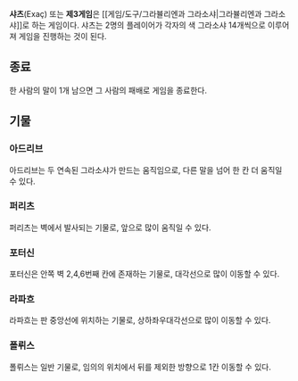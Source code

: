**샤츠**(Exaç) 또는 **제3게임**은 [[게임/도구/그라뷸리엔과 그라소샤|그라뷸리엔과 그라소샤]]로 하는 게임이다. 샤츠는 2명의 플레이어가 각자의 색 그라소샤 14개씩으로 이루어져 게임을 진행하는 것이 된다.

## 종료

한 사람의 말이 1개 남으면 그 사람의 패배로 게임을 종료한다.

## 기물
### 아드리브
아드리브는 두 연속된 그라소샤가 만드는 움직임으로, 다른 말을 넘어 한 칸 더 움직일 수 있다.

### 퍼리츠
퍼리츠는 벽에서 발사되는 기물로, 앞으로 많이 움직일 수 있다.

### 포터신
포터신은 안쪽 벽 2,4,6번째 칸에 존재하는 기물로, 대각선으로 많이 이동할 수 있다.

### 라파흐
라파흐는 판 중앙선에 위치하는 기물로, 상하좌우대각선으로 많이 이동할 수 있다.

### 폴뤼스
폴뤼스는 일반 기물로, 임의의 위치에서 뒤를 제외한 방향으로 1칸 이동할 수 있다.